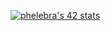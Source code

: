 <a href="https://github.com/JaeSeoKim/badge42"><img src="https://badge42.vercel.app/api/v2/cldbfjrlt00740fmeqr33x6qx/stats?cursusId=21&coalitionId=314" alt="phelebra's 42 stats" /></a>
